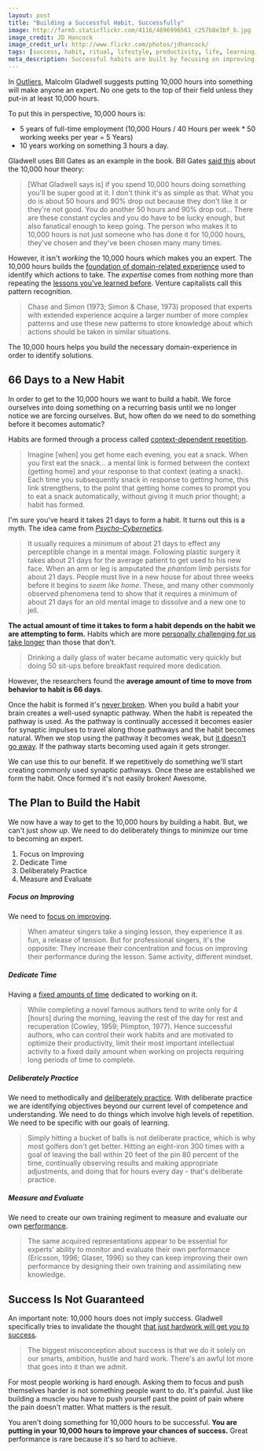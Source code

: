 ```yaml
---
layout: post
title: "Building a Successful Habit, Successfully"
image: http://farm5.staticflickr.com/4116/4896996561_c257b8e3bf_b.jpg
image_credit: JD Hancock
image_credit_url: http://www.flickr.com/photos/jdhancock/
tags: [success, habit, ritual, lifestyle, productivity, life, learning, mindset]
meta_description: Successful habits are built by focusing on improving, dedicating time, deliberately practicing and measuring and evaluating.
---
```

In [Outliers][3], Malcolm Gladwell suggests putting 10,000 hours into something will make anyone an expert. No one gets to the top of their field unless they put-in at least 10,000 hours. 

To put this in perspective, 10,000 hours is:

* 5 years of full-time employment (10,000 Hours / 40 Hours per week * 50 working weeks per year = 5 Years)
* 10 years working on something 3 hours a day.

Gladwell uses Bill Gates as an example in the book. Bill Gates [said this][4] about the 10,000 hour theory:

> [What Gladwell says is] if you spend 10,000 hours doing something you'll be super good at it. I don't think it's as simple as that. What you do is about 50 hours and 90% drop out because they don't like it or they're not good. You do another 50 hours and 90% drop out... There are these constant cycles and you do have to be lucky enough, but also fanatical enough to keep going. The person who makes it to 10,000 hours is not just someone who has done it for 10,000 hours, they've chosen and they've been chosen many many times.

However, it isn't _working_ the 10,000 hours which makes you an expert. The 10,000 hours builds the [foundation of domain-related experience][12] used to identify which actions to take. The _expertise_ comes from nothing more than repeating the [lessons you've learned before][25]. Venture capitalists call this pattern recognition.

> Chase and Simon (1973; Simon & Chase, 1973) proposed that experts with extended experience acquire a larger number of more complex patterns and use these new patterns to store knowledge about which actions should be taken in similar situations.

The 10,000 hours helps you build the necessary domain-experience in order to identify solutions.

## 66 Days to a New Habit
In order to get to the 10,000 hours we want to build a habit. We force ourselves into doing something on a recurring basis until we no longer notice we are forcing ourselves. But, how often do we need to do something before it becomes automatic?

Habits are formed through a process called [context-dependent repetition][6].

> Imagine [when] you get home each evening, you eat a snack. When you first eat the snack... a mental link is formed between the context (getting home) and your response to that context (eating a snack). Each time you subsequently snack in response to getting home, this link strengthens, to the point that getting home comes to prompt you to eat a snack automatically, without giving it much prior thought; a habit has formed.

I'm sure you've heard it takes 21 days to form a habit. It turns out this is a myth. The idea came from _[Psycho-Cybernetics][8]_.

> It usually requires a minimum of about 21 days to effect any perceptible change in a mental image. Following plastic surgery it takes about 21 days for the average patient to get used to his new face. When an arm or leg is amputated the _phantom limb_ persists for about 21 days. People must live in a new house for about three weeks before it begins to _seem like home_. These, and many other commonly observed phenomena tend to show that it requires a minimum of about 21 days for an old mental image to dissolve and a new one to jell.

__The actual amount of time it takes to form a habit depends on the habit we are attempting to form.__ Habits which are more [personally challenging for us take longer][7] than those that don't.

> Drinking a daily glass of water became automatic very quickly but doing 50 sit-ups before breakfast required more dedication.

However, the researchers found the __average amount of time to move from behavior to habit is 66 days__.

Once the habit is formed it's [never broken][9]. When you build a habit your brain creates a well-used synaptic pathway. When the habit is repeated the pathway is used. As the pathway is continually accessed it becomes easier for synaptic impulses to travel along those pathways and the habit becomes natural.  When we stop using the pathway it becomes weak, but [it doesn't go away][10]. If the pathway starts becoming used again it gets stronger.

We can use this to our benefit. If we repetitively do something we'll start creating commonly used synaptic pathways. Once these are established we form the habit. Once formed it's not easily broken! Awesome.

## The Plan to Build the Habit
We now have a way to get to the 10,000 hours by building a habit. But, we can't just _show up_. We need to do deliberately things to minimize our time to becoming an expert.

1. Focus on Improving
2. Dedicate Time
3. Deliberately Practice
4. Measure and Evaluate

##### Focus on Improving

We need to [focus on improving][26].

> When amateur singers take a singing lesson, they experience it as fun, a release of tension. But for professional singers, it's the opposite: They increase their concentration and focus on improving their performance during the lesson. Same activity, different mindset.

##### Dedicate Time

Having a [fixed amounts of time][5] dedicated to working on it. 

> While completing a novel famous authors tend to write only for 4 [hours] during the morning, leaving the rest of the day for rest and recuperation (Cowley, 1959; Plimpton, 1977). Hence successful authors, who can control their work habits and are motivated to optimize their productivity, limit their most important intellectual activity to a fixed daily amount when working on projects requiring long periods of time to complete.

##### Deliberately Practice

We need to methodically and [deliberately practice][26]. With deliberate practice we are identifying objectives beyond our current level of competence and understanding. We need to do things which involve high levels of repetition. We need to be specific with our goals of learning.

> Simply hitting a bucket of balls is not deliberate practice, which is why most golfers don't get better. Hitting an eight-iron 300 times with a goal of leaving the ball within 20 feet of the pin 80 percent of the time, continually observing results and making appropriate adjustments, and doing that for hours every day - that's deliberate practice.

##### Measure and Evaluate

We need to create our own training regiment to measure and evaluate our own [performance][12].

> The same acquired representations appear to be essential for experts' ability to monitor and evaluate their own performance (Ericsson, 1996; Glaser, 1996) so they can keep improving their own performance by designing their own training and assimilating new knowledge.

## Success Is Not Guaranteed

An important note: 10,000 hours does not imply success. Gladwell specifically tries to invalidate the thought [that just hardwork will get you to success][11].

> The biggest misconception about success is that we do it solely on our smarts, ambition, hustle and hard work. There's an awful lot more that goes into it than we admit.

For most people working is hard enough. Asking them to focus and push themselves harder is not something people want to do. It's painful. Just like building a muscle you have to push yourself past the point of pain where the pain doesn't matter. What matters is the result. 

You aren't doing something for 10,000 hours to be successful. __You are putting in your 10,000 hours to improve your chances of success.__ Great performance is rare because it's so hard to achieve.

[1]: http://www.amazon.com/gp/product/0955050308/ref=as_li_ss_tl?ie=UTF8&camp=1789&creative=390957&creativeASIN=0955050308&linkCode=as2&tag=breharsblo-20 "Learning from Wonderful Lives"
[2]: http://www.amazon.com/gp/product/B001HD8NZ8/ref=as_li_ss_tl?ie=UTF8&camp=1789&creative=390957&creativeASIN=B001HD8NZ8&linkCode=as2&tag=breharsblo-20 "Talent Is Overrated: What Really Separates World-Class Performers from Everybody Else"
[3]: http://www.amazon.com/gp/product/0316017922/ref=as_li_ss_tl?ie=UTF8&camp=1789&creative=390957&creativeASIN=0316017922&linkCode=as2&tag=breharsblo-20 "Outliers: The Story of Success"
[4]: http://www.youtube.com/watch?v=CsGihiSE6sM "Bill Gates on 10,000 Hours and a Lifetime of fanaticism"
[5]: http://graphics8.nytimes.com/images/blogs/freakonomics/pdf/DeliberatePractice(PsychologicalReview).pdf "The Role of Deliberate Practice in the Acquisition of Expert Performance"
[6]: http://blogs.ucl.ac.uk/hbrc/2012/06/29/busting-the-21-days-habit-formation-myth/
[7]: http://www.spring.org.uk/2009/09/how-long-to-form-a-habit.php
[8]: http://www.amazon.com/gp/product/0671700758/ref=as_li_ss_tl?ie=UTF8&camp=1789&creative=390957&creativeASIN=0671700758&linkCode=as2&tag=breharsblo-20 "Psycho Cybernetics"
[9]: http://tlc.howstuffworks.com/family/form-a-habit.htm
[10]: http://www.nytimes.com/2008/05/04/business/04unbox.html
[11]: http://usatoday30.usatoday.com/life/books/news/2008-11-17-gladwell-success_N.htm
[12]: http://www.psy.fsu.edu/faculty/ericsson/ericsson.exp.perf.html
[13]: http://thedanplan.com/blog/ "The Dan Plan" 
[14]: http://www.youtube.com/watch?v=dbkQFFCwL2g "Dan Plan Video"
[15]: http://jeff-vogel.blogspot.com/2011/10/10000-hour-rule.html
[16]: http://zenhabits.net/the-only-way-to-become-amazingly-great-at-something/
[17]: http://www.gladwell.com/outliers/outliers_excerpt1.html
[18]: http://www.bunch-translate.com/2012/02/10000-hours-to-mastery.html
[19]: http://michaelnielsen.org/blog/malcolm-gladwell%E2%80%99s-new-book-outliers-and-the-10000-hour-rule/
[20]: http://forum.phish.net/thread.php?thread=1340125022
[21]: http://www.chadhowsefitness.com/blog/2012/07/10000-hours-to-greatness/
[22]: http://www.stevenpressfield.com/2011/11/the-10000-hour-rule/
[23]: http://writerunboxed.com/2012/04/21/10000-hours/
[24]: http://www.mediabistro.com/galleycat/how-many-hours-do-you-spend-writing_b50604
[25]: /2012/08/advice-and-advisors/
[26]: http://money.cnn.com/magazines/fortune/fortune_archive/2006/10/30/8391794/index.htm